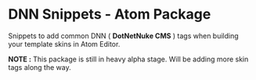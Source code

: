 # DNN Snippets - Atom Package

Snippets to add common DNN ( **DotNetNuke CMS** ) tags when building your template skins in Atom Editor.

**NOTE :** This package is still in heavy alpha stage. Will be adding more skin tags along the way.
